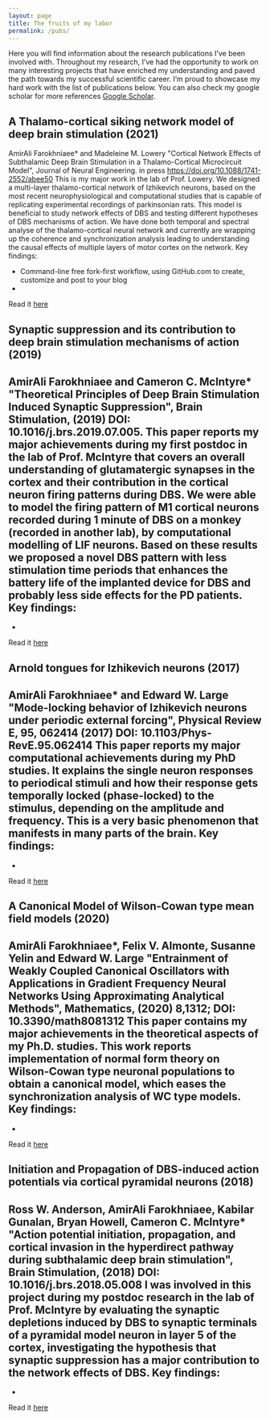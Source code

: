 ```yaml
---
layout: page
title: The fruits of my labor
permalink: /pubs/
---
```


Here you will find information about the research publications I’ve been involved with. Throughout my research, I’ve had the opportunity to work on many interesting projects that have enriched my understanding and paved the path towards my successful scientific career. I’m proud to showcase my hard work with the list of publications below. You can also check my google scholar for more references [Google Scholar](https://scholar.google.com/citations?user=57FPEXMAAAAJ&hl=en).


## A Thalamo-cortical siking network model of deep brain stimulation (2021)
AmirAli Farokhniaee* and Madeleine M. Lowery
"Cortical Network Effects of Subthalamic Deep Brain Stimulation in a Thalamo-Cortical Microcircuit Model", Journal of Neural Engineering. in press https://doi.org/10.1088/1741-2552/abee50
This is my major work in the lab of Prof. Lowery. We designed a multi-layer thalamo-cortical network of Izhikevich neurons, based on the most recent neurophysiological and computational studies that is capable of replicating experimental recordings of parkinsonian rats. This model is beneficial to study network effects of DBS and testing different hypotheses of DBS mechanisms of action. We have done both temporal and spectral analyse of the thalamo-cortical neural network and currently are wrapping up the coherence and synchronization analysis leading to understanding the causal effects of multiple layers of motor cortex on the network.
Key findings:
- Command-line free fork-first workflow, using GitHub.com to create, customize and post to your blog
- 

Read it [here](https://iopscience.iop.org/article/10.1088/1741-2552/abee50)

## Synaptic suppression and its contribution to deep brain stimulation mechanisms of action (2019)
AmirAli Farokhniaee and Cameron C. McIntyre* "Theoretical Principles of Deep Brain Stimulation Induced Synaptic Suppression", Brain Stimulation, (2019)
DOI: 10.1016/j.brs.2019.07.005.
This paper reports my major achievements during my first postdoc in the lab of Prof. McIntyre that covers an overall understanding of glutamatergic synapses in the cortex and their contribution in the cortical neuron firing patterns during DBS. We were able to model the firing pattern of M1 cortical neurons recorded during 1 minute of DBS on a monkey (recorded in another lab), by computational modelling of LIF neurons. Based on these results we proposed a novel DBS pattern with less stimulation time periods that enhances the battery life of the implanted device for DBS and probably less side effects for the PD patients.
Key findings:
- 
- 
Read it [here](https://www.sciencedirect.com/science/article/abs/pii/S1935861X1930289X)

## Arnold tongues for Izhikevich neurons (2017)
AmirAli Farokhniaee* and Edward W. Large "Mode-locking behavior of Izhikevich neurons under periodic external forcing", Physical Review E, 95, 062414 (2017) DOI: 10.1103/Phys-RevE.95.062414
This paper reports my major computational achievements during my PhD studies. It explains the single neuron responses to periodical stimuli and how their response gets temporally locked (phase-locked) to the stimulus, depending on the amplitude and frequency. This is a very basic phenomenon that manifests in many parts of the brain.
Key findings:
- 
- 
Read it [here](https://journals.aps.org/pre/abstract/10.1103/PhysRevE.95.062414)

## A Canonical Model of Wilson-Cowan type mean field models (2020)
AmirAli Farokhniaee*, Felix V. Almonte, Susanne Yelin and Edward W. Large "Entrainment of Weakly Coupled Canonical Oscillators with Applications in Gradient Frequency Neural Networks Using Approximating Analytical Methods", Mathematics, (2020) 8,1312; DOI: 10.3390/math8081312
This paper contains my major achievements in the theoretical aspects of my Ph.D. studies. This work reports implementation of normal form theory on Wilson-Cowan type neuronal populations to obtain a canonical model, which eases the synchronization analysis of WC type models.
Key findings:
- 
- 
Read it [here](https://www.mdpi.com/2227-7390/8/8/1312)

## Initiation and Propagation of DBS-induced action potentials via cortical pyramidal neurons (2018)
Ross W. Anderson, AmirAli Farokhniaee, Kabilar Gunalan, Bryan Howell, Cameron C. McIntyre* "Action potential initiation, propagation, and cortical invasion in the hyperdirect pathway during subthalamic deep brain stimulation", Brain Stimulation, (2018) DOI: 10.1016/j.brs.2018.05.008
I was involved in this project during my postdoc research in the lab of Prof. McIntyre by evaluating the synaptic depletions induced by DBS to synaptic terminals of a pyramidal model neuron in layer 5 of the cortex, investigating the hypothesis that synaptic suppression has a major contribution to the network effects of DBS.
Key findings:
- 
- 
Read it [here](https://www.sciencedirect.com/science/article/abs/pii/S1935861X18301554?via=ihub)

